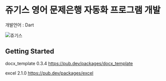 # 쥬기스 영어 문제은행 자동화 프로그램 개발

개발언어 : Dart

![쥬기스](https://github.com/kim130727/flutter_automation/assets/47652911/0cc1d8a9-c7e4-4f17-b876-4f6370fcce08)


## Getting Started

docx_template 0.3.4 https://pub.dev/packages/docx_template

excel 2.1.0 https://pub.dev/packages/excel
